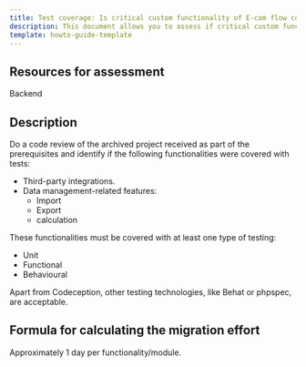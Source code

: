 ```yaml
---
title: Test coverage: Is critical custom functionality of E-com flow covered?
description: This document allows you to assess if critical custom functionality of E-com flow is covered with tests.
template: howto-guide-template
---
```




## Resources for assessment


Backend


## Description

Do a code review of the archived project received as part of the prerequisites and identify if the following functionalities were covered with tests:
* Third-party integrations.
* Data management-related features:
    * Import
    * Export
    * calculation

These functionalities must be covered with at least one type of testing:
* Unit
* Functional
* Behavioural

Apart from Codeception, other testing technologies, like Behat or phpspec, are acceptable.

## Formula for calculating the migration effort

Approximately 1 day per functionality/module.
